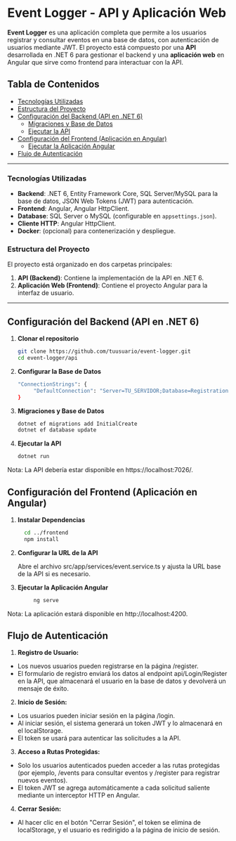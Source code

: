 # Event Logger - API y Aplicación Web

**Event Logger** es una aplicación completa que permite a los usuarios registrar y consultar eventos en una base de datos, con autenticación de usuarios mediante JWT. El proyecto está compuesto por una **API** desarrollada en .NET 6 para gestionar el backend y una **aplicación web** en Angular que sirve como frontend para interactuar con la API.

## Tabla de Contenidos

- [Tecnologías Utilizadas](#tecnologías-utilizadas)
- [Estructura del Proyecto](#estructura-del-proyecto)
- [Configuración del Backend (API en .NET 6)](#configuración-del-backend-api-en-net-6)
  - [Migraciones y Base de Datos](#migraciones-y-base-de-datos)
  - [Ejecutar la API](#ejecutar-la-api)
- [Configuración del Frontend (Aplicación en Angular)](#configuración-del-frontend-aplicación-en-angular)
  - [Ejecutar la Aplicación Angular](#ejecutar-la-aplicación-angular)
- [Flujo de Autenticación](#flujo-de-autenticación)

---

### Tecnologías Utilizadas

- **Backend**: .NET 6, Entity Framework Core, SQL Server/MySQL para la base de datos, JSON Web Tokens (JWT) para autenticación.
- **Frontend**: Angular, Angular HttpClient.
- **Database**: SQL Server o MySQL (configurable en `appsettings.json`).
- **Cliente HTTP**: Angular HttpClient.
- **Docker**: (opcional) para contenerización y despliegue.

### Estructura del Proyecto

El proyecto está organizado en dos carpetas principales:

1. **API (Backend)**: Contiene la implementación de la API en .NET 6.
2. **Aplicación Web (Frontend)**: Contiene el proyecto Angular para la interfaz de usuario.

---

## Configuración del Backend (API en .NET 6)

1. **Clonar el repositorio**

   ```bash
   git clone https://github.com/tuusuario/event-logger.git
   cd event-logger/api

2. **Configurar la Base de Datos**

     ```bash
     "ConnectionStrings": {
          "DefaultConnection": "Server=TU_SERVIDOR;Database=Registration;User Id=TU_USUARIO;Password=TU_CONTRASEÑA;"
     }

3. **Migraciones y Base de Datos**
     ```bash
     dotnet ef migrations add InitialCreate
     dotnet ef database update

4. **Ejecutar la API**
     ```bash
     dotnet run

Nota: La API debería estar disponible en https://localhost:7026/.


## Configuración del Frontend (Aplicación en Angular)

1. **Instalar Dependencias**

   ```bash
     cd ../frontend
     npm install


2. **Configurar la URL de la API**

   Abre el archivo src/app/services/event.service.ts y ajusta la URL base de la API si es necesario.

3. **Ejecutar la Aplicación Angular**
     ```bash
          ng serve

Nota: La aplicación estará disponible en http://localhost:4200.

## Flujo de Autenticación

1. **Registro de Usuario:**

- Los nuevos usuarios pueden registrarse en la página /register.
- El formulario de registro enviará los datos al endpoint api/Login/Register en la API, que almacenará el usuario en la base de datos y devolverá un mensaje de éxito.

2. **Inicio de Sesión:**

- Los usuarios pueden iniciar sesión en la página /login.
- Al iniciar sesión, el sistema generará un token JWT y lo almacenará en el localStorage.
- El token se usará para autenticar las solicitudes a la API.

3. **Acceso a Rutas Protegidas:**

- Solo los usuarios autenticados pueden acceder a las rutas protegidas (por ejemplo, /events para consultar eventos y /register para registrar nuevos eventos).
- El token JWT se agrega automáticamente a cada solicitud saliente mediante un interceptor HTTP en Angular.

4. **Cerrar Sesión:**

- Al hacer clic en el botón "Cerrar Sesión", el token se elimina de localStorage, y el usuario es redirigido a la página de inicio de sesión.